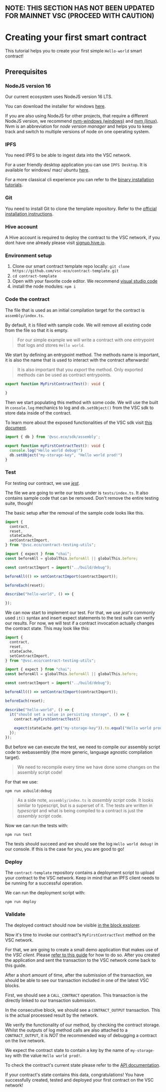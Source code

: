 ## NOTE: THIS SECTION HAS NOT BEEN UPDATED FOR MAINNET VSC (PROCEED WITH CAUTION)

# Creating your first smart contract

This tutorial helps you to create your first simple `Hello-world` smart contract!

## Prerequisites

### NodeJS version 16

Our current ecosystem uses NodeJS version 16 LTS.  

You can download the installer for windows [here](https://nodejs.org/dist/v16.20.2/node-v16.20.2-x64.msi).  

If you are also using NodeJS for other projects, that require a different NodeJS version, we recommend [nvm-windows (windows)](https://github.com/coreybutler/nvm-windows) and [nvm (linux)](https://github.com/nvm-sh/nvm). Nvm is an abbreviation for _node version manager_ and helps you to keep track and switch to multiple versions of node on one operating system.

### IPFS

You need IPFS to be able to ingest data into the VSC network.  

For a user friendly desktop application you can use `IPFS Desktop`. It is available for windows/ mac/ ubuntu [here](https://docs.ipfs.tech/install/ipfs-desktop/#install-instructions).

For a more classical cli experience you can refer to the [binary installation tutorials](https://docs.ipfs.tech/install/command-line/#install-official-binary-distributions).

### Git

You need to install Git to clone the template repository. Refer to the [official installation instructions](https://git-scm.com/downloads).

### Hive account

A Hive account is required to deploy the contract to the VSC network, if you dont have one already please visit [signup.hive.io](https://signup.hive.io).

### Environment setup

1) Clone our smart contract template repo locally: `git clone https://github.com/vsc-eco/contract-template.git`
2) `cd contract-template`
3) Open with your favorite code editor. We recommend [visual studio code](https://code.visualstudio.com/download)
4) install the node modules: `npm i`

### Code the contract

The file that is used as an initial compilation target for the contract is `assembly/index.ts`.

By default, it is filled with sample code. We will remove all existing code from the file so that it is empty.

> For our simple example we will write a contract with one entrypoint that logs and stores `Hello world`.

We start by defining an entrypoint method. The methods name is important, it is also the name that is used to interact with the contract afterwards!

> It is also important that you _export_ the method. Only exported methods can be used as contract entrypoints.

```typescript
export function MyFirstContractTest(): void {
  
}
```

Then we start populating this method with some code. We will use the built in `console.log` mechanics to log and `db.setObject()` from the VSC sdk to store data inside of the contract.

To learn more about the exposed functionalities of the VSC sdk visit [this document](../references/sdk.md).

```typescript
import { db } from '@vsc.eco/sdk/assembly';

export function myFirstContractTest(): void {
  console.log("Hello world debug!")
  db.setObject("my-storage-key", "Hello world prod!")
}
```

### Test

For testing our contract, we use [_jest_](https://jestjs.io/).

The file we are going to write our tests under is `tests/index.ts`. It also contains sample code that can be removed. Don't remove the entire testing suite, though!

The basic setup after the removal of the sample code looks like this.

```typescript
import {
  contract,
  reset,
  stateCache,
  setContractImport,
} from "@vsc.eco/contract-testing-utils";

import { expect } from "chai";
const beforeAll = globalThis.beforeAll || globalThis.before;

const contractImport = import("../build/debug");

beforeAll(() => setContractImport(contractImport));

beforeEach(reset);

describe("hello-world", () => {

});
```

We can now start to implement our test. For that, we use _jest's_ commonly used `it()` syntax and insert expect statements to the test suite can verify our results. For now, we will test if a contract invocation actually changes the contract state. This may look like this:

```typescript
import {
  contract,
  reset,
  stateCache,
  setContractImport,
} from "@vsc.eco/contract-testing-utils";

import { expect } from "chai";
const beforeAll = globalThis.beforeAll || globalThis.before;

const contractImport = import("../build/debug");

beforeAll(() => setContractImport(contractImport));

beforeEach(reset);

describe("hello-world", () => {
  it("should set a value in persisting storage", () => {
    contract.myFirstContractTest()
  
    expect(stateCache.get("my-storage-key")).to.equal("Hello world prod!");
  });
});

```

But before we can execute the test, we need to compile our assembly script code to webassembly (the more generic, language agnostic compilation target).  

> We need to recompile every time we have done some changes on the assembly script code! 

For that we use:

`npm run asbuild:debug`

> As a side note, `assembly/index.ts` is _assembly script_ code. It looks similar to typescript, but is a superset of it. The tests are written in _typescript_ and what is being compiled to a contract is just the _assembly script_ code.

Now we can run the tests with:

`npm run test`

The tests should succeed and we should see the log `Hello world debug!` in our console. If this is the case for you, you are good to go!

### Deploy

The `contract-template` repository contains a deployment script to upload your contract to the VSC network. Keep in mind that an IPFS client needs to be running for a successful operation.

We can run the deployment script with:

`npm run deploy`

### Validate

The deployed contract should now be visible [in the block explorer](../references/block-explorers.md#contract-information).

Now it's time to invoke our contract's `MyFirstContractTest` method on the VSC network.

For that, we are going to create a small demo application that makes use of the _VSC client_. Please [refer to this guide](../tutorials/invoke-contract.md) for how to do so. After you created the application and sent the transaction to the VSC network come back to this guide.  

After a short amount of time, after the submission of the transaction, we should be able to see our transaction included in one of the latest VSC blocks.  

First, we should see a `CALL_CONTRACT` operation. This transaction is the directly linked to our transaction submission.

In the consecutive block, we should see a `CONTRACT_OUTPUT` transaction. This is the actual processed result by the network.  

We verify the functionality of our method, by checking the contract storage. Whilst the outputs of log method calls are also attached to a `CONTRACT_OUTPUT`, it is _NOT_ the recommended way of debugging a contract on the live network.  

We expect the contract state to contain a key by the name of `my-storage-key` with the value `Hello world prod!`.

To check the contract's current state please refer to the [API documentation](../references/api.md#contract-state).

If your contract's state contains this data, congratulations! You have successfully created, tested and deployed your first contract on the VSC network!